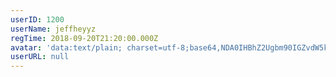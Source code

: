 ```yaml
---
userID: 1200
userName: jeffheyyz
regTime: 2018-09-20T21:20:00.000Z
avatar: 'data:text/plain; charset=utf-8;base64,NDA0IHBhZ2Ugbm90IGZvdW5kCg=='
userURL: null
---
```



